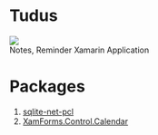 # Tudus
<img src="https://image.ibb.co/dEZ4KS/tudus.png"></img>
<br/>
Notes, Reminder Xamarin Application

# Packages
1. <a href="https://github.com/praeclarum/sqlite-net">sqlite-net-pcl</a>
2. <a href="https://github.com/rebeccaXam/XamForms.Controls.Calendar" target="_blank">XamForms.Control.Calendar</a>
